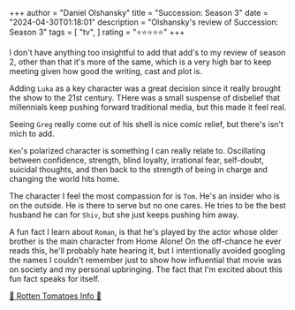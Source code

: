 +++
author = "Daniel Olshansky"
title = "Succession: Season 3"
date = "2024-04-30T01:18:01"
description = "Olshansky's review of Succession: Season 3"
tags = [
    "tv",
]
rating = "⭐⭐⭐⭐⭐"
+++

I don't have anything too insightful to add that add's to my review of season 2,
other than that it's more of the same, which is a very high bar to keep meeting
given how good the writing, cast and plot is.

Adding `Luka` as a key character was a great decision since it really brought
the show to the 21st century. THere was a small suspense of disbelief that millennials
keep pushing forward traditional media, but this made it feel real.

Seeing `Greg` really come out of his shell is nice comic relief, but there's isn't
mich to add.

`Ken`'s polarized character is something I can really relate to. Oscillating between
confidence, strength, blind loyalty, irrational fear, self-doubt, suicidal thoughts,
and then back to the strength of being in charge and changing the world hits home.

The character I feel the most compassion for is `Tom`. He's an insider who is on
the outside. He is there to serve but no one cares. He tries to be the best husband
he can for `Shiv`, but she just keeps pushing him away.

A fun fact I learn about `Roman`, is that he's played by the actor whose older
brother is the main character from Home Alone! On the off-chance he ever reads
this, he'll probably hate hearing it, but I intentionally avoided googling the
names I couldn't remember just to show how influential that movie was on society
and my personal upbringing. The fact that I'm excited about this fun fact speaks
for itself.

[🍅 Rotten Tomatoes Info 🍅](https://www.rottentomatoes.com/tv/succession/s03)
